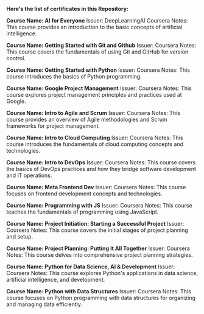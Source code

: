  **Here's the list of certificates in this Repository:**

**Course Name: AI for Everyone**
Issuer: DeepLearningAI Coursera
Notes: This course provides an introduction to the basic concepts of artificial intelligence.

**Course Name: Getting Started with Git and Github**
Issuer: Coursera
Notes: This course covers the fundamentals of using Git and GitHub for version control.

**Course Name: Getting Started with Python**
Issuer: Coursera
Notes: This course introduces the basics of Python programming.

**Course Name: Google Project Management**
Issuer: Coursera
Notes: This course explores project management principles and practices used at Google.

**Course Name: Intro to Agile and Scrum**
Issuer: Coursera
Notes: This course provides an overview of Agile methodologies and Scrum frameworks for project management.

**Course Name: Intro to Cloud Computing**
Issuer: Coursera
Notes: This course introduces the fundamentals of cloud computing concepts and technologies.

**Course Name: Intro to DevOps**
Issuer: Coursera
Notes: This course covers the basics of DevOps practices and how they bridge software development and IT operations.

**Course Name: Meta Frontend Dev**
Issuer: Coursera
Notes: This course focuses on frontend development concepts and technologies.

**Course Name: Programming with JS**
Issuer: Coursera
Notes: This course teaches the fundamentals of programming using JavaScript.

**Course Name: Project Initiation: Starting a Successful Project**
Issuer: Coursera
Notes: This course covers the initial stages of project planning and setup.

**Course Name: Project Planning: Putting It All Together**
Issuer: Coursera
Notes: This course delves into comprehensive project planning strategies.

**Course Name: Python for Data Science, AI & Development**
Issuer: Coursera
Notes: This course explores Python's applications in data science, artificial intelligence, and development.

**Course Name: Python with Data Structures**
Issuer: Coursera
Notes: This course focuses on Python programming with data structures for organizing and managing data efficiently.
